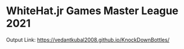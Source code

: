# WhiteHat.jr Games Master League 2021
Output Link: https://vedantkubal2008.github.io/KnockDownBottles/
